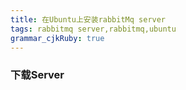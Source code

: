 ```yaml
---
title: 在Ubuntu上安装rabbitMq server
tags: rabbitmq server,rabbitmq,ubuntu
grammar_cjkRuby: true
---
```


### 下载Server

